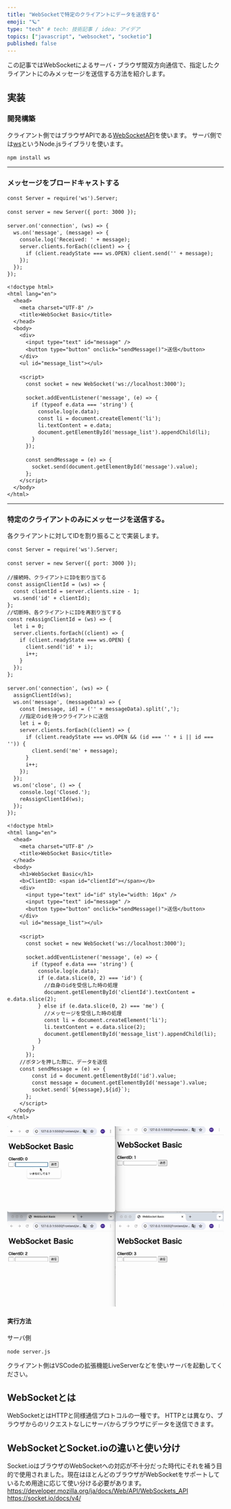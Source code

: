 ```yaml
---
title: "WebSocketで特定のクライアントにデータを送信する"
emoji: "🪐"
type: "tech" # tech: 技術記事 / idea: アイデア
topics: ["javascript", "websocket", "socketio"]
published: false
---
```


この記事ではWebSocketによるサーバ・ブラウザ間双方向通信で、指定したクライアントにのみメッセージを送信する方法を紹介します。
## 実装
### 開発構築
クライアント側ではブラウザAPIである[WebSocketAPI](https://developer.mozilla.org/ja/docs/Web/API/WebSockets_API)を使います。
サーバ側では[ws](http://localhost:8000/articles/websocket-bacic-20240424)というNode.jsライブラリを使います。
```
npm install ws
```
-----
### メッセージをブロードキャストする
```js: server.js
const Server = require('ws').Server;

const server = new Server({ port: 3000 });

server.on('connection', (ws) => {
  ws.on('message', (message) => {
    console.log('Received: ' + message);
    server.clients.forEach((client) => {
      if (client.readyState === ws.OPEN) client.send('' + message);
    });
  });
});
```
```html: client.html
<!doctype html>
<html lang="en">
  <head>
    <meta charset="UTF-8" />
    <title>WebSocket Basic</title>
  </head>
  <body>
    <div>
      <input type="text" id="message" />
      <button type="button" onclick="sendMessage()">送信</button>
    </div>
    <ul id="message_list"></ul>

    <script>
      const socket = new WebSocket('ws://localhost:3000');
   
      socket.addEventListener('message', (e) => {
        if (typeof e.data === 'string') {
          console.log(e.data);
          const li = document.createElement('li');
          li.textContent = e.data;
          document.getElementById('message_list').appendChild(li);
        }
      });

      const sendMessage = (e) => {
        socket.send(document.getElementById('message').value);
      };
    </script>
  </body>
</html>
```
-----
### 特定のクライアントのみにメッセージを送信する。
各クライアントに対してIDを割り振ることで実装します。
```js: server.js
const Server = require('ws').Server;

const server = new Server({ port: 3000 });

//接続時、クライアントにIDを割り当てる
const assignClientId = (ws) => {
  const clientId = server.clients.size - 1;
  ws.send('id' + clientId);
};
//切断時、各クライアントにIDを再割り当てする
const reAssignClientId = (ws) => {
  let i = 0;
  server.clients.forEach((client) => {
    if (client.readyState === ws.OPEN) {
      client.send('id' + i);
      i++;
    }
  });
};

server.on('connection', (ws) => {
  assignClientId(ws);
  ws.on('message', (messageData) => {
    const [message, id] = ('' + messageData).split(',');
    //指定のidを持つクライアントに送信
    let i = 0;
    server.clients.forEach((client) => {
      if (client.readyState === ws.OPEN && (id === '' + i || id === '')) {
        client.send('me' + message);
      }
      i++;
    });
  });
  ws.on('close', () => {
    console.log('Closed.');
    reAssignClientId(ws);
  });
});

```

```html: client.html
<!doctype html>
<html lang="en">
  <head>
    <meta charset="UTF-8" />
    <title>WebSocket Basic</title>
  </head>
  <body>
    <h1>WebSocket Basic</h1>
    <b>ClientID: <span id="clientId"></span></b>
    <div>
      <input type="text" id="id" style="width: 16px" />
      <input type="text" id="message" />
      <button type="button" onclick="sendMessage()">送信</button>
    </div>
    <ul id="message_list"></ul>

    <script>
      const socket = new WebSocket('ws://localhost:3000');

      socket.addEventListener('message', (e) => {
        if (typeof e.data === 'string') {
          console.log(e.data);
          if (e.data.slice(0, 2) === 'id') {
            //自身のidを受信した時の処理
            document.getElementById('clientId').textContent = e.data.slice(2);
          } else if (e.data.slice(0, 2) === 'me') {
            //メッセージを受信した時の処理
            const li = document.createElement('li');
            li.textContent = e.data.slice(2);
            document.getElementById('message_list').appendChild(li);
          }
        }
      });
    //ボタンを押した際に、データを送信
    const sendMessage = (e) => {
        const id = document.getElementById('id').value;
        const message = document.getElementById('message').value;
        socket.send(`${message},${id}`);
      };
    </script>
  </body>
</html>
```
![demo](https://raw.githubusercontent.com/makim0939/zenn-content/main/articles/images/websocket-bacic-20240424-demo2.gif)

#### 実行方法
サーバ側
```
node server.js
```
クライアント側はVSCodeの拡張機能LiveServerなどを使いサーバを起動してください。
## WebSocketとは
WebSocketとはHTTPと同様通信プロトコルの一種です。
HTTPとは異なり、ブラウザからのリクエストなしにサーバからブラウザにデータを送信できます。

## WebSocketとSocket.ioの違いと使い分け
Socket.ioはブラウザのWebSocketへの対応が不十分だった時代にそれを補う目的で使用されました。現在はほとんどのブラウザがWebSocketをサポートしているため用途に応じて使い分ける必要があります。
https://developer.mozilla.org/ja/docs/Web/API/WebSockets_API
https://socket.io/docs/v4/
